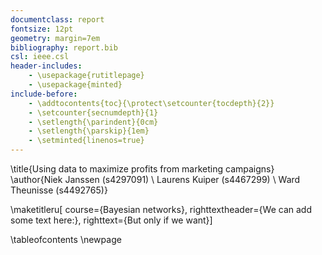 ```yaml
---
documentclass: report
fontsize: 12pt
geometry: margin=7em
bibliography: report.bib
csl: ieee.csl
header-includes:
    - \usepackage{rutitlepage}
    - \usepackage{minted}
include-before:
    - \addtocontents{toc}{\protect\setcounter{tocdepth}{2}}
    - \setcounter{secnumdepth}{1}
    - \setlength{\parindent}{0cm}
    - \setlength{\parskip}{1em}
    - \setminted{linenos=true}
---
```


\title{Using data to maximize profits from marketing campaigns}
\author{Niek Janssen (s4297091) \\ Laurens Kuiper (s4467299) \\ Ward Theunisse (s4492765)}

\maketitleru[   course={Bayesian networks},
                righttextheader={We can add some text here:},
                righttext={But only if we want}]

\tableofcontents
\newpage

